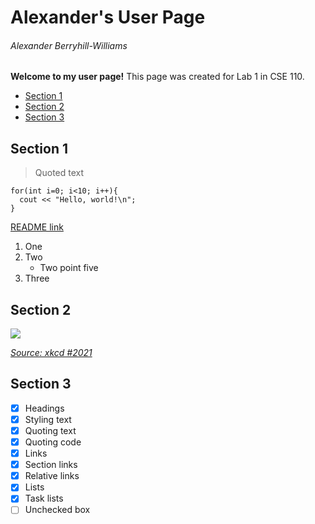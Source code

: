 # Alexander's User Page
###### Alexander Berryhill-Williams

**Welcome to my user page!** This page was created for Lab 1 in CSE 110.

- [Section 1](#section-1) 
- [Section 2](#section-2)
- [Section 3](#section-3)

## Section 1

> Quoted text

```
for(int i=0; i<10; i++){
  cout << "Hello, world!\n";
}
```

[README link](README.md)

1. One
2. Two
   - Two point five
3. Three

## Section 2

![](https://imgs.xkcd.com/comics/software_development.png)

[*Source: xkcd #2021*](https://xkcd.com/2021/)

## Section 3

- [x]  Headings
- [x]  Styling text
- [x]  Quoting text
- [x]  Quoting code
- [x]  Links
- [x]  Section links
- [x]  Relative links
- [x]  Lists
- [x]  Task lists
- [ ]  Unchecked box
